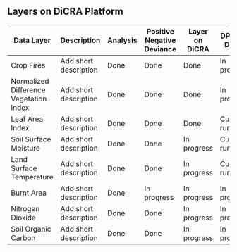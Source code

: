 ## Layers on DiCRA Platform

| Data Layer | Description | Analysis | Positive Negative Deviance | Layer on DiCRA | DPPD on DiCRA | 
| --- | --- | --- | --- | --- | --- | 
| Crop Fires | Add short description | Done | Done | Done | In progress | 
| Normalized Difference Vegetation Index | Add short description | Done | Done | Done | In progress | 
| Leaf Area Index | Add short description | Done | Done | Done | Currently running |
| Soil Surface Moisture | Add short description | Done | Done | In progress | Currently running |
| Land Surface Temperature | Add short description | Done | Done | In progress | Currently running |
| Burnt Area | Add short description | Done | In progress | In progress | In progress |
| Nitrogen Dioxide | Add short description | Done | Done | In progress | In progress |
| Soil Organic Carbon | Add short description | Done | Done | In progress | In progress |